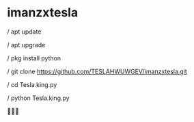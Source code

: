 # imanzxtesla

/ apt update 

/ apt upgrade

/ pkg install python

/ git clone https://github.com/TESLAHWUWGEV/imanzxtesla.git

/ cd Tesla.king.py

/ python Tesla.king.py

💖🖤💖
